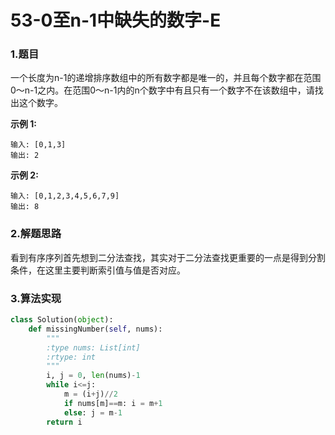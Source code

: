 # 53-0至n-1中缺失的数字-E



### 1.题目

一个长度为n-1的递增排序数组中的所有数字都是唯一的，并且每个数字都在范围0～n-1之内。在范围0～n-1内的n个数字中有且只有一个数字不在该数组中，请找出这个数字。

**示例 1:**

```
输入: [0,1,3]
输出: 2
```

**示例 2:**

```
输入: [0,1,2,3,4,5,6,7,9]
输出: 8
```



### 2.解题思路

看到有序序列首先想到二分法查找，其实对于二分法查找更重要的一点是得到分割条件，在这里主要判断索引值与值是否对应。



### 3.算法实现

```python
class Solution(object):
    def missingNumber(self, nums):
        """
        :type nums: List[int]
        :rtype: int
        """
        i, j = 0, len(nums)-1
        while i<=j:
            m = (i+j)//2
            if nums[m]==m: i = m+1
            else: j = m-1
        return i
```


